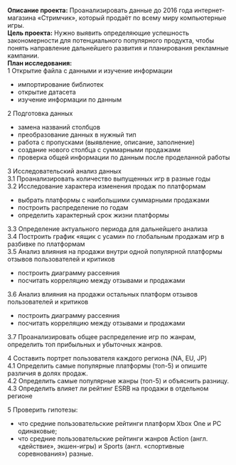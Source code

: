 **Описание проекта:** Проанализировать данные до 2016 года интернет-магазина «Стримчик», который продаёт по всему миру компьютерные игры.</font><br>
**Цель проекта:** Нужно выявить определяющие успешность закономерности для потенциального популярного продукта, чтобы понять направление дальнейшего развития и планирования рекламные кампании.</font><br>
**План исследования:**</font><br>
1 Открытие файла с данными и изучение информации
- импортирование библиотек
- открытие датасета
- изучение информации по данным</font><br>

2 Подготовка данных
- замена названий столбцов
- преобразование данных в нужный тип
- работа с пропусками (выявление, описание, заполнение)
- создание нового столбца с суммарными продажами
- проверка общей информации по данным после проделанной работы</font><br>

3 Исследовательский анализ данных</font><br>
3.1 Проанализировать количество выпущенных игр в разные годы</font><br>
3.2 Исследование характера изменения продаж по платформам</font><br>
- выбрать платформы с наибольшими суммарными продажами
- построить распределение по годам
- определить характерный срок жизни платформы</font><br>

3.3 Определение актуального периода для дальнейшего анализа</font><br>
3.4 Построить график «ящик с усами» по глобальным продажам игр в разбивке по платформам</font><br>
3.5 Анализ влияния на продажи внутри одной популярной платформы отзывов пользователей и критиков
- построить диаграмму рассеяния
- посчитать корреляцию между отзывами и продажами</font><br>

3.6 Анализ влияния на продажи остальных платформ отзывов пользователей и критиков
- построить диаграмму рассеяния
- посчитать корреляцию между отзывами и продажами</font><br>

3.7 Проанализировать общее распределение игр по жанрам, определить топ прибыльных и убыточных жанров.</font><br>

4 Составить портрет пользователя каждого региона (NA, EU, JP)</font><br>
4.1 Определить самые популярные платформы (топ-5) и опишите различия в долях продаж.</font><br>
4.2 Определить самые популярные жанры (топ-5) и объяснить разницу.</font><br>
4.3 Определить влияет ли рейтинг ESRB на продажи в отдельном регионе</font><br>

5 Проверить гипотезы:
- что средние пользовательские рейтинги платформ Xbox One и PC одинаковые;
- что средние пользовательские рейтинги жанров Action (англ. «действие», экшен-игры) и Sports (англ. «спортивные соревнования») разные.
